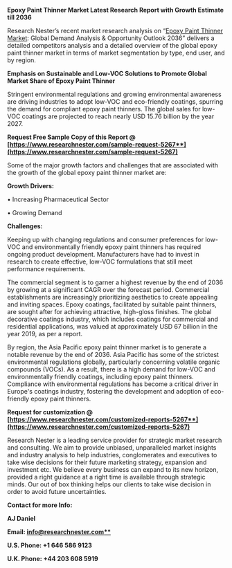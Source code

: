 ﻿**Epoxy Paint Thinner Market Latest Research Report with Growth Estimate till 2036**

Research Nester’s recent market research analysis on “[Epoxy Paint Thinner Market](https://www.researchnester.com/reports/epoxy-paint-thinner-market/5267): Global Demand Analysis & Opportunity Outlook 2036” delivers a detailed competitors analysis and a detailed overview of the global epoxy paint thinner market in terms of market segmentation by type, end user, and by region. 

**Emphasis on Sustainable and Low-VOC Solutions to Promote Global Market Share of Epoxy Paint Thinner**

Stringent environmental regulations and growing environmental awareness are driving industries to adopt low-VOC and eco-friendly coatings, spurring the demand for compliant epoxy paint thinners. The global sales for low-VOC coatings are projected to reach nearly USD 15.76 billion by the year 2027.

**Request Free Sample Copy of this Report @ [https://www.researchnester.com/sample-request-5267**](https://www.researchnester.com/sample-request-5267)**

Some of the major growth factors and challenges that are associated with the growth of the global epoxy paint thinner market are:

**Growth Drivers:**

•	Increasing Pharmaceutical Sector

•	Growing Demand

**Challenges:**

Keeping up with changing regulations and consumer preferences for low-VOC and environmentally friendly epoxy paint thinners has required ongoing product development. Manufacturers have had to invest in research to create effective, low-VOC formulations that still meet performance requirements.

The commercial segment is to garner a highest revenue by the end of 2036 by growing at a significant CAGR over the forecast period. Commercial establishments are increasingly prioritizing aesthetics to create appealing and inviting spaces. Epoxy coatings, facilitated by suitable paint thinners, are sought after for achieving attractive, high-gloss finishes. The global decorative coatings industry, which includes coatings for commercial and residential applications, was valued at approximately USD 67 billion in the year 2019, as per a report.

By region, the Asia Pacific epoxy paint thinner market is to generate <a name="_hlk140522455"></a>a notable revenue by the end of 2036. Asia Pacific has some of the strictest environmental regulations globally, particularly concerning volatile organic compounds (VOCs). As a result, there is a high demand for low-VOC and environmentally friendly coatings, including epoxy paint thinners. Compliance with environmental regulations has become a critical driver in Europe's coatings industry, fostering the development and adoption of eco-friendly epoxy paint thinners.

**Request for customization @ [https://www.researchnester.com/customized-reports-5267**](https://www.researchnester.com/customized-reports-5267)**

Research Nester is a leading service provider for strategic market research and consulting. We aim to provide unbiased, unparalleled market insights and industry analysis to help industries, conglomerates and executives to take wise decisions for their future marketing strategy, expansion and investment etc. We believe every business can expand to its new horizon, provided a right guidance at a right time is available through strategic minds. Our out of box thinking helps our clients to take wise decision in order to avoid future uncertainties.

**Contact for more Info:**

**AJ Daniel**

**Email: [info@researchnester.com**](mailto:info@researchnester.com)**

**U.S. Phone: +1 646 586 9123** 

**U.K. Phone: +44 203 608 5919**

